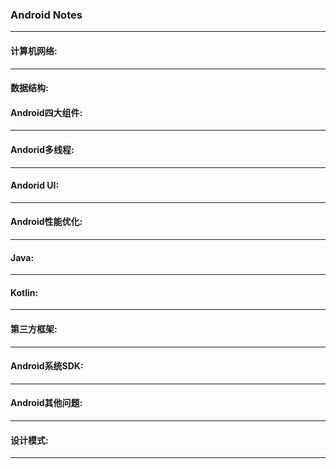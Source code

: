 ###  Android Notes

---

#### 计算机网络:

















---

#### 数据结构:







#### Android四大组件:



---

#### Andorid多线程:



---

#### Andorid UI:



---

#### Android性能优化:



---



#### Java:



---

#### Kotlin:



---





#### 第三方框架:



---

#### Android系统SDK:



---

#### Android其他问题:



---

#### 设计模式:





---

